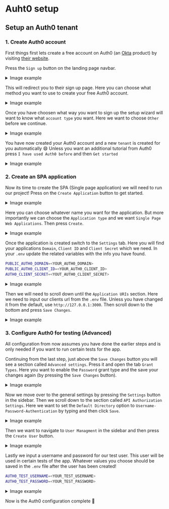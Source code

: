 # Auht0 setup

## Setup an Auth0 tenant

### 1. Create Auth0 account

First things first lets create a free account on Auth0 (an [Okta](https://www.okta.com/) product) by visiting [their website](https://auth0.com/).

Press the `Sign up` button on the landing page navbar.

<details>
  <summary>Image example</summary>
  <img alt="Auth0 landing page" src="./images/1-auth0-landing-page.png" />
</details>

This will redirect you to their sign up page. Here you can choose what method you want to use to create your free Auth0 account.

<details>
  <summary>Image example</summary>
  <img alt="Auth0 sign up page" src="./images/2-auth0-sign-up-page.png" />
</details>

Once you have choosen what way you want to sign up the setup wizard will want to know what `account type` you want. Here we want to choose `Other` before we continue.

<details>
  <summary>Image example</summary>
  <img alt="Account type selection" src="./images/3-accont-type.png" />
</details>

You have now created your Auth0 account and a new `tenant` is created for you automatically 😄 Unless you want an additional tutorial from Auth0 press `I have used Auth0 before` and then `Get started`

<details>
  <summary>Image example</summary>
  <img alt="Dashboard intro" src="./images/4-dashboard-intro.png" />
</details>

### 2. Create an SPA application

Now its time to create the SPA (Single page application) we will need to run our project! Press on the `Create Application` button to get started.

<details>
  <summary>Image example</summary>
  <img alt="Dashboard start page" src="./images/5-dashboard-start-page.png" />
</details>

Here you can choose whatever name you want for the application. But more importantly we can choose the `Application type` and we want `Single Page Web Applications`. Then press `Create`.

<details>
  <summary>Image example</summary>
  <img alt="Create SPA" src="./images/6-create-spa.png" />
</details>

Once the application is created switch to the `Settings` tab. Here you will find your applications `Domain`, `Client ID` and `Client Secret` which we need. In your `.env` update the related variables with the info you have found.

```sh
PUBLIC_AUTH0_DOMAIN=<YOUR_AUTH0_DOMAIN>
PUBLIC_AUTH0_CLIENT_ID=<YOUR_AUTH0_CLIENT_ID>
AUTH0_CLIENT_SECRET=<YOUT_AUTH0_CLIENT_SECRET>
```

<details>
  <summary>Image example</summary>
  <img alt="SPA settings page" src="./images/7-spa-settings-page-secrets.png" />
</details>

Then we will need to scroll down until the `Application URIs` section. Here we need to input our clients url from the `.env` file. Unless you have changed it from the default, use `http://127.0.0.1:3000`. Then scroll down to the bottom and press `Save Changes`.

<details>
  <summary>Image example</summary>
  <img alt="SPA application uris" src="./images/8-spa-settings-application-uris.png" />
</details>

### 3. Configure Auth0 for testing (Advanced)

All configuration from now assumes you have done the earlier steps and is only needed if you want to run certain tests for the app.

Continuing from the last step, just above the `Save Changes` button you will see a section called `Advanced settings`. Press it and open the tab `Grant Types`. Here you want to enable the `Password` grant type and the save your changes again (by pressing the `Save Changes` button).

<details>
  <summary>Image example</summary>
  <img alt="SPA advanced settings" src="./images/9-spa-advanced-settings.png" />
</details>

Now we move over to the general settings by pressing the `Settings` button in the sidebar. Then we scroll down to the section called `API Authorization Settings`. Here we want to set the `Default Directory` option to `Username-Password-Authentication` by typing and then click `Save`.

<details>
  <summary>Image example</summary>
  <img alt="API authorization settings" src="./images/10-settings-api-authorization.png" />
</details>

Then we want to navigate to `User Managment` in the sidebar and then press the `Create User` button.

<details>
  <summary>Image example</summary>
  <img alt="User Managment page" src="./images/11-user-managment-start-page.png" />
</details>

Lastly we input a username and password for our test user. This user will be used in certain tests of the app. Whatever values you choose should be saved in the `.env` file after the user has been created!

```sh
AUTH0_TEST_USERNAME=<YOUR_TEST_USERNAME>
AUTH0_TEST_PASSWORD=<YOUR_TEST_PASSWORD>
```

<details>
  <summary>Image example</summary>
  <img alt="Create new user" src="./images/12-create-new-user.png" />
</details>

Now is the Auth0 configuration complete 🥳
